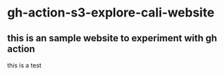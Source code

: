 # gh-action-s3-explore-cali-website
## this is an sample website to experiment with gh action
 this is a test
